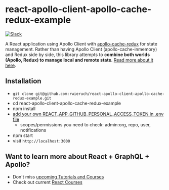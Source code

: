 # react-apollo-client-apollo-cache-redux-example

[![Slack](https://slack-the-road-to-learn-react.wieruch.com/badge.svg)](https://slack-the-road-to-learn-react.wieruch.com/)

A React application using Apollo Client with [apollo-cache-redux](https://github.com/rportugal/apollo-cache-redux) for state management. Rather than having Apollo Client (apollo-cache-inmemory) and Redux side by side, this library attempts to **combine both worlds (Apollo, Redux) to manage local and remote state**. [Read more about it here](https://www.robinwieruch.de/react-redux-apollo-client-state-management-tutorial).

## Installation

* `git clone git@github.com:rwieruch/react-apollo-client-apollo-cache-redux-example.git`
* cd react-apollo-client-apollo-cache-redux-example
* npm install
* [add your own REACT_APP_GITHUB_PERSONAL_ACCESS_TOKEN in .env file](https://help.github.com/articles/creating-a-personal-access-token-for-the-command-line/)
  * scopes/permissions you need to check: admin:org, repo, user, notifications
* npm start
* visit `http://localhost:3000`

## Want to learn more about React + GraphQL + Apollo?

* Don't miss [upcoming Tutorials and Courses](https://www.getrevue.co/profile/rwieruch)
* Check out current [React Courses](https://roadtoreact.com)
